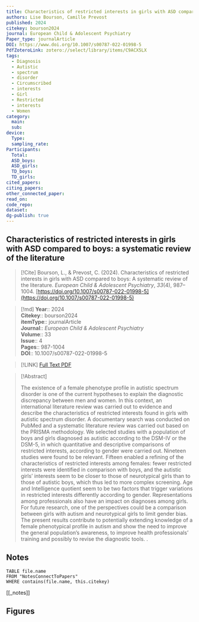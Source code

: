 ```yaml
---
title: Characteristics of restricted interests in girls with ASD compared to boys a systematic review of the literature
authors: Lise Bourson, Camille Prevost
published: 2024
citekey: bourson2024
journal: European Child & Adolescent Psychiatry
Paper_type: journalArticle
DOI: https://www.doi.org/10.1007/s00787-022-01998-5
PdfZoteroLink: zotero://select/library/items/C9ACX5LX
tags:
  - Diagnosis
  - Autistic
  - spectrum
  - disorder
  - Circumscribed
  - interests
  - Girl
  - Restricted
  - interests
  - Women
category:
  main: 
  sub: 
device:
  Type: 
  sampling_rate: 
Participants:
  Total: 
  ASD_boys: 
  ASD_girls: 
  TD_boys: 
  TD_girls: 
cited_papers: 
citing_papers: 
other_connected_paper: 
read_on: 
code_repo: 
dataset: 
dg-publish: true
---
```


## Characteristics of restricted interests in girls with ASD compared to boys: a systematic review of the literature

> [!Cite]
> Bourson, L., & Prevost, C. (2024). Characteristics of restricted interests in girls with ASD compared to boys: A systematic review of the literature. _European Child & Adolescent Psychiatry_, _33_(4), 987–1004. [https://doi.org/10.1007/s00787-022-01998-5](https://doi.org/10.1007/s00787-022-01998-5)


>[!md]
> **Year**:: 2024   
> **Citekey**:: bourson2024  
> **itemType**:: journalArticle  
> **Journal**:: *European Child & Adolescent Psychiatry*  
> **Volume**:: 33  
> **Issue**:: 4   
> **Pages**:: 987-1004  
> **DOI**:: 10.1007/s00787-022-01998-5    

> [!LINK] 
> [Full Text PDF](zotero://select/library/items/BS6LJQBR)

> [!Abstract]
>
> The existence of a female phenotype profile in autistic spectrum disorder is one of the current hypotheses to explain the diagnostic discrepancy between men and women. In this context, an international literature review was carried out to evidence and describe the characteristics of restricted interests found in girls with autistic spectrum disorder. A documentary search was conducted on PubMed and a systematic literature review was carried out based on the PRISMA methodology. We selected studies with a population of boys and girls diagnosed as autistic according to the DSM-IV or the DSM-5, in which quantitative and descriptive comparisons of restricted interests, according to gender were carried out. Nineteen studies were found to be relevant. Fifteen enabled a refining of the characteristics of restricted interests among females: fewer restricted interests were identified in comparison with boys, and the autistic girls’ interests seem to be closer to those of neurotypical girls than to those of autistic boys, which thus led to more complex screening. Age and Intelligence quotient seem to be two factors that trigger variations in restricted interests differently according to gender. Representations among professionals also have an impact on diagnoses among girls. For future research, one of the perspectives could be a comparison between girls with autism and neurotypical girls to limit gender bias. The present results contribute to potentially extending knowledge of a female phenotypical profile in autism and show the need to improve the general population’s awareness, to improve health professionals’ training and possibly to revise the diagnostic tools.
>.
> 


## Notes

```dataview 
TABLE file.name 
FROM "NotesConnectToPapers" 
WHERE contains(file.name, this.citekey)
```

[[_notes]]

## Figures

